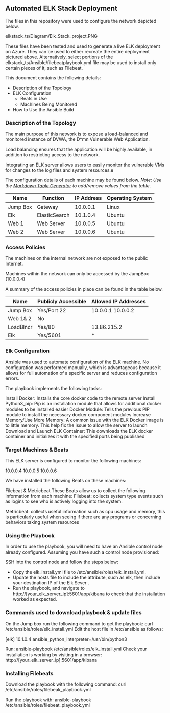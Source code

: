 ## Automated ELK Stack Deployment

The files in this repository were used to configure the network depicted below.

elkstack_ts/Diagram/Elk_Stack_project.PNG

These files have been tested and used to generate a live ELK deployment on Azure. They can be used to either recreate the entire deployment pictured above. Alternatively, select portions of the elkstack_ts/Ansible/filebeatplaybook.yml file may be used to install only certain pieces of it, such as Filebeat.

 

This document contains the following details:
- Description of the Topology
- ELK Configuration
  - Beats in Use
  - Machines Being Monitored
- How to Use the Ansible Build


### Description of the Topology

The main purpose of this network is to expose a load-balanced and monitored instance of DVWA, the D*mn Vulnerable Web Application.

Load balancing ensures that the application will be highly available, in addition to restricting access to the network.

Integrating an ELK server allows users to easily monitor the vulnerable VMs for changes to the log files and system resources.e

The configuration details of each machine may be found below.
_Note: Use the [Markdown Table Generator](http://www.tablesgenerator.com/markdown_tables) to add/remove values from the table_.

| Name     | Function | IP Address | Operating System |
|----------|----------|------------|------------------|
| Jump Box | Gateway           | 10.0.0.1   | Linux      |
| Elk         |   ElasticSearch    |  10.1.0.4  |   Ubuntu |
| Web 1    |  Web Server        |  10.0.0.5  |  Ubuntu  |
| Web 2    |  Web Server        |  10.0.0.6  |  Ubuntu  |

### Access Policies

The machines on the internal network are not exposed to the public Internet. 

Machines within the network can only be accessed by the JumpBox (10.0.0.4)


A summary of the access policies in place can be found in the table below.

| Name     | Publicly Accessible | Allowed IP Addresses |
|----------|---------------------|----------------------|
| Jump Box    | Yes/Port 22  | 10.0.0.1 10.0.0.2   
|   Web 1& 2  |    No             |             
|  LoadBlncr   |   Yes/80       | 13.86.215.2  
| Elk               |  Yes/5601    |  *     

### Elk Configuration

Ansible was used to automate configuration of the ELK machine. No configuration was performed manually, which is advantageous because it allows for full automation of a specific server and reduces configuration errors.

The playbook implements the following tasks:

Install Docker: Installs the core docker code to the remote server
Install Python3_pip: Pip is an installation module that allows for additional docker modules to be installed easier
Docker Module: Tells the previous PIP module to install the necessary docker component modules
Increase Memory/Use More Memory: A common issue with the ELK Docker image is to little memory. This help fix the issue to allow the server to launch
Download and Launch ELK Container: This downloads the ELK docker container and initializes it with the specified ports being published


### Target Machines & Beats
This ELK server is configured to monitor the following machines:

10.0.0.4
10.0.0.5
10.0.0.6

We have installed the following Beats on these machines:

Filebeat & Metricbeat
These Beats allow us to collect the following information from each machine:
Filebeat: collects system type events such as logins to see who is actively logging into the system.

Metricbeat: collects useful information such as cpu usage and memory, this is particularly useful when seeing if there are any programs or concerning behaviors taking system resources


### Using the Playbook
In order to use the playbook, you will need to have an Ansible control node already configured. Assuming you have such a control node provisioned: 

SSH into the control node and follow the steps below:
- Copy the elk_install.yml file to /etc/ansible/roles/elk_install.yml.
- Update the hosts file to include the attribute, such as elk, then include your destination IP of the Elk Sever
.
- Run the playbook, and navigate to http://[your_elk_server_ip]:5601/app/kibana to check that the installation worked as expected.

### Commands used to download playbook & update files

On the Jump box run the following command to get the playbook: curl /etc/ansible/roles/elk_install.yml
Edit the host file in /etc/ansible as follows:

[elk]
10.1.0.4	ansible_python_interpreter=/usr/bin/python3

Run: ansible-playbook /etc/ansible/roles/elk_install.yml
Check your installation is working by visiting in a browser: http://[your_elk_server_ip]:5601/app/kibana
### Installing Filebeats

Download the playbook with the following command: curl /etc/ansible/roles/filebeak_playbook.yml

Run the playbook with: ansible-playbook /etc/ansible/roles/filebeat_playbook.yml
